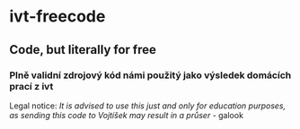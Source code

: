 # ivt-freecode
## Code, but literally for free
### Plně validní zdrojový kód námi použitý jako výsledek domácích prací z ivt

Legal notice:
    *It is advised to use this just and only for education purposes, as sending this code to Vojtíšek may result in a průser*
        - galook